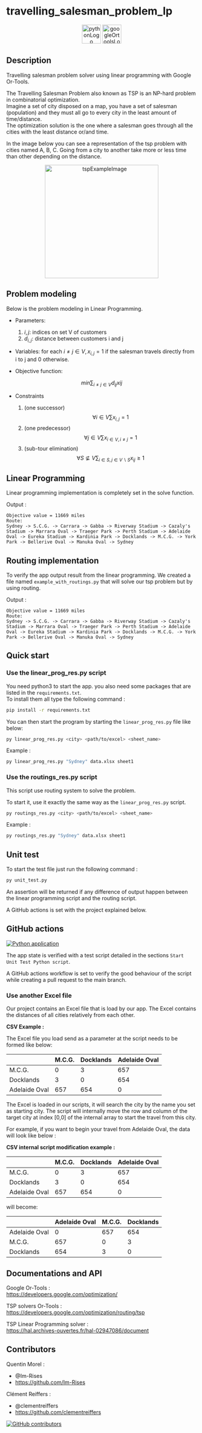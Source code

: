 # travelling_salesman_problem_lp

<p align="center">
    <img src="https://img.shields.io/badge/Python-3776AB?style=for-the-badge&logo=python&logoColor=white" alt="pythonLogo" style="height:50px"/>
    <img src="https://user-images.githubusercontent.com/59691442/174799409-9bd85fe6-b58e-4ba3-a4a4-cdfaaa5b91f0.jpg" alt="googleOrtoolsLogo" style="height:50px"/>
</p>

## Description

Travelling salesman problem solver using linear programming with Google Or-Tools.

The Travelling Salesman Problem also known as TSP is an NP-hard problem in combinatorial optimization.  
Imagine a set of city disposed on a map, you have a set of salesman (population) and they must all go to every city in
the least amount of time/distance.  
The optimization solution is the one where a salesman goes through all the cities with the least distance or/and time.

In the image below you can see a representation of the tsp problem with cities named A, B, C. Going from a city to
another take more or less time than other depending on the distance.

<!-- <p align="center">
    <img src="https://user-images.githubusercontent.com/59691442/165635831-5bfc72b5-0dd3-4a9f-afb0-b5ffd402ee88.png" alt="tspExampleImage" style="height:400px"/>
</p> -->

<p align="center">
    <img src="https://user-images.githubusercontent.com/59691442/175610459-6ff46e53-08f3-45a1-b2c6-3d17761158c7.png" alt="tspExampleImage" style="height:300px"/>
</p>

## Problem modeling

Below is the problem modeling in Linear Programming.

- Parameters:
    1. $i,j$: indices on set V of customers
    2. $d_{i,j}$: distance between customers i and j

- Variables: for each $i \ne j \in V, x_{i,j} = 1$ if the salesman travels directly from i to j and 0 otherwise.

- Objective function:

$$min {\sum_{i \ne j \in V}}{d_{ij} x{ij}}$$

- Constraints

    1. (one successor) $$\forall i \in V \sum x_{i,j} = 1$$
    2. (one predecessor) $$\forall j \in V \sum x_{i \in V,i \ne j} = 1$$
    3. (sub-tour elimination) $$\forall S \nsubseteq V {\sum_{i \in S,j \in V \backslash S}}{x_{ij}} \geq 1$$

<!--
<p align="center">
    <img src="https://user-images.githubusercontent.com/59691442/169556846-231900f0-2195-478d-be14-0990f52ea1b4.png" alt="tspExampleImage" style="height:400px"/>
</p>
-->

## Linear Programming

Linear programming implementation is completely set in the solve function.

Output :

```
Objective value = 11669 miles
Route:
Sydney -> S.C.G. -> Carrara -> Gabba -> Riverway Stadium -> Cazaly's Stadium -> Marrara Oval -> Traeger Park -> Perth Stadium -> Adelaide Oval -> Eureka Stadium -> Kardinia Park -> Docklands -> M.C.G. -> York Park -> Bellerive Oval -> Manuka Oval -> Sydney
```

## Routing implementation

To verify the app output result from the linear programming. We created a file named `example_with_routings.py` that will
solve our tsp problem but
by using routing.

Output :

```
Objective value = 11669 miles
Route:
Sydney -> S.C.G. -> Carrara -> Gabba -> Riverway Stadium -> Cazaly's Stadium -> Marrara Oval -> Traeger Park -> Perth Stadium -> Adelaide Oval -> Eureka Stadium -> Kardinia Park -> Docklands -> M.C.G. -> York Park -> Bellerive Oval -> Manuka Oval -> Sydney
```

## Quick start

### Use the linear_prog_res.py script

You need python3 to start the app. you also need some packages that are listed in the `requirements.txt`.  
To install them all type the following command :

```bash
pip install -r requirements.txt
```

You can then start the program by starting the `linear_prog_res.py` file like below:

```bash
py linear_prog_res.py <city> <path/to/excel> <sheet_name>
```

Example :

```bash
py linear_prog_res.py "Sydney" data.xlsx sheet1 
```

### Use the routings_res.py script

This script use routing system to solve the problem.

To start it, use it exactly the same way as the `linear_prog_res.py` script.

```bash
py routings_res.py <city> <path/to/excel> <sheet_name>
```

Example :

```bash
py routings_res.py "Sydney" data.xlsx sheet1
```

## Unit test

To start the test file just run the following command :

```bash
py unit_test.py
```

An assertion will be returned if any difference of output happen between the linear programming script and the routing
script.

A GitHub actions is set with the project explained below.

## GitHub actions

[![Python application](https://github.com/Im-Rises/travelling_salesman_problem_lp/actions/workflows/python-app.yml/badge.svg?branch=main)](https://github.com/Im-Rises/travelling_salesman_problem_lp/actions/workflows/python-app.yml)

The app state is verified with a test script detailed in the sections `Start Unit Test Python script`.

A GitHub actions workflow is set to verify the good behaviour of the script while creating a pull request to the main
branch.

### Use another Excel file

Our project contains an Excel file that is load by our app.
The Excel contains the distances of all cities relatively from each other.

**CSV Example :**

The Excel file you load send as a parameter at the script needs to be formed like below:

|               | M.C.G. | Docklands | Adelaide Oval |
|---------------|--------|-----------|---------------|
| M.C.G.        | 0      | 3         | 657           |
| Docklands     | 3      | 0         | 654           |
| Adelaide Oval | 657    | 654       | 0             |

The Excel is loaded in our scripts, it will search the city by the name you set as starting city. The script will
internally move the row and column of the target city at index [0,0] of the internal array to start the travel from this city.

For example, if you want to begin your travel from Adelaide Oval, the data will look like below :

**CSV internal script modification example :**

|               | M.C.G. | Docklands | Adelaide Oval |
|---------------|--------|-----------|---------------|
| M.C.G.        | 0      | 3         | 657           |
| Docklands     | 3      | 0         | 654           |
| Adelaide Oval | 657    | 654       | 0             |

will become:

|               | Adelaide Oval | M.C.G. | Docklands |
|---------------|---------------|--------|-----------|
| Adelaide Oval | 0             | 657    | 654       |
| M.C.G.        | 657           | 0      | 3         |
| Docklands     | 654           | 3      | 0         |

## Documentations and API

Google Or-Tools :  
<https://developers.google.com/optimization/>

TSP solvers Or-Tools :  
<https://developers.google.com/optimization/routing/tsp>

TSP Linear Programming solver :  
<https://hal.archives-ouvertes.fr/hal-02947086/document>

## Contributors

Quentin Morel :

- @Im-Rises
- <https://github.com/Im-Rises>

Clément Reiffers :

- @clementreiffers
- <https://github.com/clementreiffers>

[![GitHub contributors](https://contrib.rocks/image?repo=im-rises/travelling_salesman_problem_lp)](https://github.com/im-rises/travelling_salesman_problem_lp/graphs/contributors)
